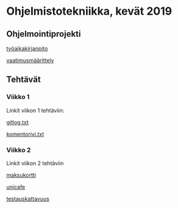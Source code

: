 # Ohjelmistotekniikka, kevät 2019

## Ohjelmointiprojekti

[työaikakirjanpito](https://github.com/sonjaheikkinen/ot-harjoitustyo/blob/master/dokumentointi/tyoaikakirjanpito.md)

[vaatimusmäärittely](https://github.com/sonjaheikkinen/ot-harjoitustyo/blob/master/dokumentointi/vaatimusmaarittely.md)


## Tehtävät
### Viikko 1

Linkit viikon 1 tehtäviin:

[gitlog.txt](https://github.com/sonjaheikkinen/ot-harjoitustyo/blob/master/laskarit/viikko1/gitlog.txt)

[komentorivi.txt](https://github.com/sonjaheikkinen/ot-harjoitustyo/blob/master/laskarit/viikko1/komentorivi.txt)

### Viikko 2

Linkit viikon 2 tehtäviin

[maksukortti](https://github.com/sonjaheikkinen/ot-harjoitustyo/tree/master/laskarit/viikko2/Maksukortti)

[unicafe](https://github.com/sonjaheikkinen/ot-harjoitustyo/tree/master/laskarit/viikko2/Unicafe)

[testauskattavuus](https://github.com/sonjaheikkinen/ot-harjoitustyo/blob/master/laskarit/viikko2/testauskattavuus.jpg)

